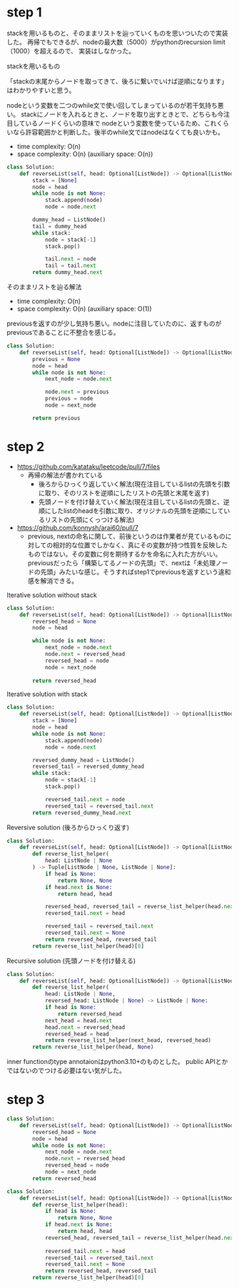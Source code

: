 # step 1
stackを用いるものと、そのままリストを辿っていくものを思いついたので実装した。
再帰でもできるが、nodeの最大数（5000）がpythonのrecursion limit（1000）を超えるので、
実装はしなかった。

stackを用いるもの

「stackの末尾からノードを取ってきて、後ろに繋いでいけば逆順になります」はわかりやすいと思う。

nodeという変数を二つのwhile文で使い回してしまっているのが若干気持ち悪い。
stackにノードを入れるときと、ノードを取り出すときとで、どちらも今注目しているノードくらいの意味で
nodeという変数を使っているため、これくらいなら許容範囲かと判断した。後半のwhile文ではnodeはなくても良いかも。

- time complexity: O(n)
- space complexity: O(n) (auxiliary space: O(n))
```python
class Solution:
    def reverseList(self, head: Optional[ListNode]) -> Optional[ListNode]:
        stack = [None]
        node = head
        while node is not None:
            stack.append(node)
            node = node.next

        dummy_head = ListNode()
        tail = dummy_head
        while stack:
            node = stack[-1]
            stack.pop()

            tail.next = node
            tail = tail.next
        return dummy_head.next
```

そのままリストを辿る解法

- time complexity: O(n)
- space complexity: O(n) (auxiliary space: O(1))

previousを返すのが少し気持ち悪い。nodeに注目していたのに、返すものがpreviousであることに不整合を感じる。
```python
class Solution:
    def reverseList(self, head: Optional[ListNode]) -> Optional[ListNode]:
        previous = None
        node = head
        while node is not None:
            next_node = node.next

            node.next = previous
            previous = node
            node = next_node

        return previous
```
# step 2
- https://github.com/katataku/leetcode/pull/7/files
    - 再帰の解法が書かれている
        - 後ろからひっくり返していく解法(現在注目しているlistの先頭を引数に取り、そのリストを逆順にしたリストの先頭と末尾を返す)
        - 先頭ノードを付け替えていく解法(現在注目しているlistの先頭と、逆順にしたlistのheadを引数に取り、オリジナルの先頭を逆順にしているリストの先頭にくっつける解法)
- https://github.com/konnysh/arai60/pull/7
    - previous, nextの命名に関して、前後というのは作業者が見ているものに対しての相対的な位置でしかなく、真にその変数が持つ性質を反映したものではない。その変数に何を期待するかを命名に入れた方がいい。previousだったら「構築してるノードの先頭」で、nextは「未処理ノードの先頭」みたいな感じ。そうすればstep1でpreviousを返すという違和感を解消できる。


Iterative solution without stack
```python
class Solution:
    def reverseList(self, head: Optional[ListNode]) -> Optional[ListNode]:
        reversed_head = None
        node = head

        while node is not None:
            next_node = node.next
            node.next = reversed_head
            reversed_head = node
            node = next_node
        
        return reversed_head
```

Iterative solution with stack
```python
class Solution:
    def reverseList(self, head: Optional[ListNode]) -> Optional[ListNode]:
        stack = [None]
        node = head
        while node is not None:
            stack.append(node)
            node = node.next

        reversed_dummy_head = ListNode()
        reversed_tail = reversed_dummy_head
        while stack:
            node = stack[-1]
            stack.pop()

            reversed_tail.next = node
            reversed_tail = reversed_tail.next
        return reversed_dummy_head.next
```

Reversive solution (後ろからひっくり返す)
```python
class Solution:
    def reverseList(self, head: Optional[ListNode]) -> Optional[ListNode]:
        def reverse_list_helper(
            head: ListNode | None
        ) -> Tuple[ListNode | None, ListNode | None]:
            if head is None:
                return None, None
            if head.next is None:
                return head, head

            reversed_head, reversed_tail = reverse_list_helper(head.next)
            reversed_tail.next = head

            reversed_tail = reversed_tail.next
            reversed_tail.next = None
            return reversed_head, reversed_tail
        return reverse_list_helper(head)[0]
```

Recursive solution (先頭ノードを付け替える)
```python
class Solution:
    def reverseList(self, head: Optional[ListNode]) -> Optional[ListNode]:
        def reverse_list_helper(
            head: ListNode | None,
            reversed_head: ListNode | None) -> ListNode | None:
            if head is None:
                return reversed_head
            next_head = head.next
            head.next = reversed_head
            reversed_head = head
            return reverse_list_helper(next_head, reversed_head)
        return reverse_list_helper(head, None)
```

inner functionのtype annotaionはpython3.10+のものとした。
public APIとかではないのでつける必要はない気がした。

# step 3
```python
class Solution:
    def reverseList(self, head: Optional[ListNode]) -> Optional[ListNode]:
        reversed_head = None
        node = head
        while node is not None:
            next_node = node.next
            node.next = reversed_head
            reversed_head = node
            node = next_node
        return reversed_head
```

```python
class Solution:
    def reverseList(self, head: Optional[ListNode]) -> Optional[ListNode]:
        def reverse_list_helper(head):
            if head is None:
                return None, None
            if head.next is None:
                return head, head
            reversed_head, reversed_tail = reverse_list_helper(head.next)
            
            reversed_tail.next = head
            reversed_tail = reversed_tail.next
            reversed_tail.next = None
            return reversed_head, reversed_tail
        return reverse_list_helper(head)[0]
```